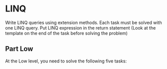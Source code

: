 # LINQ

Write LINQ queries using extension methods. Each task must be solved with
one LINQ query. Put LINQ expression in the return statement (Look at the template on the end of the task before solving the problem)

## Part Low 

At the Low level, you need to solve the following five tasks:
